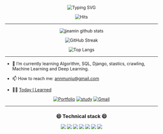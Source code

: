 
<div align=center>

![Typing SVG](https://readme-typing-svg.herokuapp.com?lines=Munju's+learning+challenge+😝)

</div>

<div align=center>

![Hits](https://hits.seeyoufarm.com/api/count/incr/badge.svg?url=https%3A%2F%2Fgithub.com%2Fannmunju&count_bg=%23DC5F5F&title_bg=%23555555&icon=&icon_color=%23E7E7E7&title=hits&edge_flat=false)


</div>

-----

<div align=center>
   
   ![jjeamin github stats](https://github-readme-stats.vercel.app/api?username=munjuAhn&show_icons=true)
   
   ![GitHub Streak](http://github-readme-streak-stats.herokuapp.com?user=munjuAhn&hide_border=true)
   
   ![Top Langs](https://github-readme-stats.vercel.app/api/top-langs/?username=munjuAhn&layout=compact)

</div>


------

<!-- - 🔭 I’m currently working on ... -->
- 🌱 I’m currently learning Algorithm, SQL, Django, stastics, crawling, Machine Learning and Deep Learning.
<!-- - 👯 I’m looking to collaborate on ... -->
<!-- - 🤔 I’m looking for help with ... -->
<!-- - 💬 Ask me about ... -->
- 📫 How to reach me: annmunju@gmail.com
<!-- - 😄 Pronouns: ... -->
<!-- - ⚡ Fun fact: ... -->
- 🙇‍♀️ [Today I Learned](./TIL/)

<div align=center>

[![Portfolio](https://img.shields.io/badge/portfolio-Here-blue?style=for-the-badge)](https://ahnmunju.oopy.io/)
[![study](https://img.shields.io/badge/study-Here-orange?style=for-the-badge)](https://ahnmunju.oopy.io/0a363177-132a-4e11-91fb-ceed488c7f4a)
[![Gmail](https://img.shields.io/badge/Gmail-Here-red?style=for-the-badge)](mailto:ahnmunju@gmail.com)

</div>


-----

<div align=center>
   
### 😄 Technical stack 😄

![](https://img.shields.io/badge/Python-3776AB?style=flat-square&logo=Python&logoColor=white)
<img src="https://img.shields.io/badge/Django-092E20?style=flat-square&logo=Django&logoColor=white"/></a>
<img src="https://img.shields.io/badge/Mysql-E6B91E?style=flat-square&logo=MySql&logoColor=white"/></a>
<img src="https://img.shields.io/badge/Pandas-150458?style=flat-square&logo=Pandas&logoColor=white"/></a>
<img src="https://img.shields.io/badge/Numpy-013243?style=flat-square&logo=Numpy&logoColor=white"/></a>
<img src="https://img.shields.io/badge/scikit-learn-F7931E?style=flat-square&logo=scikit-learn&logoColor=white"/></a>
<img src="https://img.shields.io/badge/Keras-D00000?style=flat-square&logo=Keras&logoColor=white"/></a>

</div>

